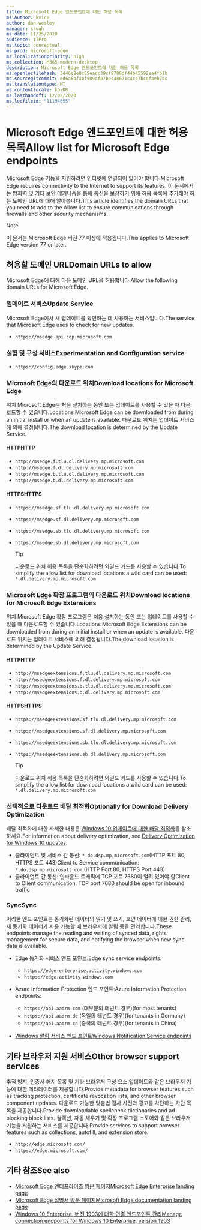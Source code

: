 ```yaml
---
title: Microsoft Edge 엔드포인트에 대한 허용 목록
ms.author: kvice
author: dan-wesley
manager: srugh
ms.date: 11/25/2020
audience: ITPro
ms.topic: conceptual
ms.prod: microsoft-edge
ms.localizationpriority: high
ms.collection: M365-modern-desktop
description: Microsoft Edge 엔드포인트에 대한 허용 목록
ms.openlocfilehash: 3d46e2e8c85eadc39cf9788df44b45592ea4fb1b
ms.sourcegitcommit: ed6a5afabf909df87bec48671c4c47bcdfaeb7bc
ms.translationtype: HT
ms.contentlocale: ko-KR
ms.lasthandoff: 12/02/2020
ms.locfileid: "11194695"
---
```

# <span data-ttu-id="be2e7-103">Microsoft Edge 엔드포인트에 대한 허용 목록</span><span class="sxs-lookup"><span data-stu-id="be2e7-103">Allow list for Microsoft Edge endpoints</span></span>

<span data-ttu-id="be2e7-104">Microsoft Edge 기능을 지원하려면 인터넷에 연결되어 있어야 합니다.</span><span class="sxs-lookup"><span data-stu-id="be2e7-104">Microsoft Edge requires connectivity to the Internet to support its features.</span></span> <span data-ttu-id="be2e7-105">이 문서에서는 방화벽 및 기타 보안 메커니즘을 통해 통신을 보장하기 위해 허용 목록에 추가해야 하는 도메인 URL에 대해 알아봅니다.</span><span class="sxs-lookup"><span data-stu-id="be2e7-105">This article identifies the domain URLs that you need to add to the Allow list to ensure communications through firewalls and other security mechanisms.</span></span>

> [!NOTE]
> <span data-ttu-id="be2e7-106">이 문서는 Microsoft Edge 버전 77 이상에 적용됩니다.</span><span class="sxs-lookup"><span data-stu-id="be2e7-106">This applies  to Microsoft Edge version 77 or later.</span></span>

## <span data-ttu-id="be2e7-107">허용할 도메인 URL</span><span class="sxs-lookup"><span data-stu-id="be2e7-107">Domain URLs to allow</span></span>

<span data-ttu-id="be2e7-108">Microsoft Edge에 대해 다음 도메인 URL을 허용합니다.</span><span class="sxs-lookup"><span data-stu-id="be2e7-108">Allow the following domain URLs for Microsoft Edge.</span></span>

### <span data-ttu-id="be2e7-109">업데이트 서비스</span><span class="sxs-lookup"><span data-stu-id="be2e7-109">Update Service</span></span>

<span data-ttu-id="be2e7-110">Microsoft Edge에서 새 업데이트를 확인하는 데 사용하는 서비스입니다.</span><span class="sxs-lookup"><span data-stu-id="be2e7-110">The service that Microsoft Edge uses to check for new updates.</span></span>

- `https://msedge.api.cdp.microsoft.com`

### <span data-ttu-id="be2e7-111">실험 및 구성 서비스</span><span class="sxs-lookup"><span data-stu-id="be2e7-111">Experimentation and Configuration service</span></span>

- `https://config.edge.skype.com`

### <span data-ttu-id="be2e7-112">Microsoft Edge의 다운로드 위치</span><span class="sxs-lookup"><span data-stu-id="be2e7-112">Download locations for Microsoft Edge</span></span>

<span data-ttu-id="be2e7-113">위치 Microsoft Edge는 처음 설치하는 동안 또는 업데이트를 사용할 수 있을 때 다운로드할 수 있습니다.</span><span class="sxs-lookup"><span data-stu-id="be2e7-113">Locations Microsoft Edge can be downloaded from during an initial install or when an update is available.</span></span> <span data-ttu-id="be2e7-114">다운로드 위치는 업데이트 서비스에 의해 결정됩니다.</span><span class="sxs-lookup"><span data-stu-id="be2e7-114">The download location is determined by the Update Service.</span></span>

#### <span data-ttu-id="be2e7-115">HTTP</span><span class="sxs-lookup"><span data-stu-id="be2e7-115">HTTP</span></span>

- `http://msedge.f.tlu.dl.delivery.mp.microsoft.com`
- `http://msedge.f.dl.delivery.mp.microsoft.com`
- `http://msedge.b.tlu.dl.delivery.mp.microsoft.com`
- `http://msedge.b.dl.delivery.mp.microsoft.com`

#### <span data-ttu-id="be2e7-116">HTTPS</span><span class="sxs-lookup"><span data-stu-id="be2e7-116">HTTPS</span></span>

- `https://msedge.sf.tlu.dl.delivery.mp.microsoft.com`
- `https://msedge.sf.dl.delivery.mp.microsoft.com`
- `https://msedge.sb.tlu.dl.delivery.mp.microsoft.com`
- `https://msedge.sb.dl.delivery.mp.microsoft.com`

  > [!TIP]
  > <span data-ttu-id="be2e7-117">다운로드 위치 허용 목록을 단순화하려면 와일드 카드를 사용할 수 있습니다.</span><span class="sxs-lookup"><span data-stu-id="be2e7-117">To simplify the allow list for download locations a wild card can be used:</span></span> `*.dl.delivery.mp.microsoft.com`

### <span data-ttu-id="be2e7-118">Microsoft Edge 확장 프로그램의 다운로드 위치</span><span class="sxs-lookup"><span data-stu-id="be2e7-118">Download locations for Microsoft Edge Extensions</span></span>

<span data-ttu-id="be2e7-119">위치 Microsoft Edge 확장 프로그램은 처음 설치하는 동안 또는 업데이트를 사용할 수 있을 때 다운로드할 수 있습니다.</span><span class="sxs-lookup"><span data-stu-id="be2e7-119">Locations Microsoft Edge Extensions can be downloaded from during an initial install or when an update is available.</span></span> <span data-ttu-id="be2e7-120">다운로드 위치는 업데이트 서비스에 의해 결정됩니다.</span><span class="sxs-lookup"><span data-stu-id="be2e7-120">The download location is determined by the Update Service.</span></span>

#### <span data-ttu-id="be2e7-121">HTTP</span><span class="sxs-lookup"><span data-stu-id="be2e7-121">HTTP</span></span>

- `http://msedgeextensions.f.tlu.dl.delivery.mp.microsoft.com`
- `http://msedgeextensions.f.dl.delivery.mp.microsoft.com`
- `http://msedgeextensions.b.tlu.dl.delivery.mp.microsoft.com`
- `http://msedgeextensions.b.dl.delivery.mp.microsoft.com`

#### <span data-ttu-id="be2e7-122">HTTPS</span><span class="sxs-lookup"><span data-stu-id="be2e7-122">HTTPS</span></span>

- `https://msedgeextensions.sf.tlu.dl.delivery.mp.microsoft.com`
- `https://msedgeextensions.sf.dl.delivery.mp.microsoft.com`
- `https://msedgeextensions.sb.tlu.dl.delivery.mp.microsoft.com`
- `https://msedgeextensions.sb.dl.delivery.mp.microsoft.com`

  > [!TIP]
  > <span data-ttu-id="be2e7-123">다운로드 위치 허용 목록을 단순화하려면 와일드 카드를 사용할 수 있습니다.</span><span class="sxs-lookup"><span data-stu-id="be2e7-123">To simplify the allow list for download locations a wild card can be used:</span></span> `*.dl.delivery.mp.microsoft.com`

### <span data-ttu-id="be2e7-124">선택적으로 다운로드 배달 최적화</span><span class="sxs-lookup"><span data-stu-id="be2e7-124">Optionally for Download Delivery Optimization</span></span>

<span data-ttu-id="be2e7-125">배달 최적화에 대한 자세한 내용은 [Windows 10 업데이트에 대한 배달 최적화](https://aka.ms/waas-do)를 참조하세요.</span><span class="sxs-lookup"><span data-stu-id="be2e7-125">For information about delivery optimization, see [Delivery Optimization for Windows 10 updates](https://aka.ms/waas-do).</span></span>

- <span data-ttu-id="be2e7-126">클라이언트 및 서비스 간 통신: `*.do.dsp.mp.microsoft.com`(HTTP 포트 80, HTTPS 포트 443)</span><span class="sxs-lookup"><span data-stu-id="be2e7-126">Client to Service communication: `*.do.dsp.mp.microsoft.com` (HTTP Port 80, HTTPS Port 443)</span></span>
- <span data-ttu-id="be2e7-127">클라이언트 간 통신: 인바운드 트래픽에 TCP 포트 7680이 열려 있어야 함</span><span class="sxs-lookup"><span data-stu-id="be2e7-127">Client to Client communication: TCP port 7680 should be open for inbound traffic</span></span>

### <span data-ttu-id="be2e7-128">Sync</span><span class="sxs-lookup"><span data-stu-id="be2e7-128">Sync</span></span>

<span data-ttu-id="be2e7-129">이러한 엔드 포인트는 동기화된 데이터의 읽기 및 쓰기, 보안 데이터에 대한 권한 관리, 새 동기화 데이터가 사용 가능할 때 브라우저에 알림 등을 관리합니다.</span><span class="sxs-lookup"><span data-stu-id="be2e7-129">These endpoints manage the reading and writing of synced data, rights management for secure data, and notifying the browser when new sync data is available.</span></span>

- <span data-ttu-id="be2e7-130">Edge 동기화 서비스 엔드 포인트:</span><span class="sxs-lookup"><span data-stu-id="be2e7-130">Edge sync service endpoints:</span></span>

  - `https://edge-enterprise.activity.windows.com`
  - `https://edge.activity.windows.com`

- <span data-ttu-id="be2e7-131">Azure Information Protection 엔드 포인트:</span><span class="sxs-lookup"><span data-stu-id="be2e7-131">Azure Information Protection endpoints:</span></span>

  - `https://api.aadrm.com` <span data-ttu-id="be2e7-132">(대부분의 테넌트 경우)</span><span class="sxs-lookup"><span data-stu-id="be2e7-132">(for most tenants)</span></span>
  - `https://api.aadrm.de` <span data-ttu-id="be2e7-133">(독일의 테넌트 경우)</span><span class="sxs-lookup"><span data-stu-id="be2e7-133">(for tenants in Germany)</span></span>
  - `https://api.aadrm.cn` <span data-ttu-id="be2e7-134">(중국의 테넌트 경우)</span><span class="sxs-lookup"><span data-stu-id="be2e7-134">(for tenants in China)</span></span>

- [<span data-ttu-id="be2e7-135">Windows 알림 서비스 엔드 포인트</span><span class="sxs-lookup"><span data-stu-id="be2e7-135">Windows Notification Service endpoints</span></span>](https://docs.microsoft.com/windows/uwp/design/shell/tiles-and-notifications/firewall-allowlist-config)

## <span data-ttu-id="be2e7-136">기타 브라우저 지원 서비스</span><span class="sxs-lookup"><span data-stu-id="be2e7-136">Other browser support services</span></span>

<span data-ttu-id="be2e7-137">추적 방지, 인증서 해지 목록 및 기타 브라우저 구성 요소 업데이트와 같은 브라우저 기능에 대한 메타데이터를 제공합니다.</span><span class="sxs-lookup"><span data-stu-id="be2e7-137">Provide metadata for browser features such as tracking protection, certificate revocation lists, and other browser component updates.</span></span> <span data-ttu-id="be2e7-138">다운로드 가능한 맞춤법 검사 사전과 광고를 차단하는 차단 목록을 제공합니다.</span><span class="sxs-lookup"><span data-stu-id="be2e7-138">Provide downloadable spellcheck dictionaries and ad-blocking block lists.</span></span> <span data-ttu-id="be2e7-139">컬렉션, 자동 채우기 및 확장 프로그램 스토어와 같은 브라우저 기능을 지원하는 서비스를 제공합니다.</span><span class="sxs-lookup"><span data-stu-id="be2e7-139">Provide services to support browser features such as collections, autofill, and extension store.</span></span>

- `http://edge.microsoft.com/`
- `https://edge.microsoft.com/`

## <span data-ttu-id="be2e7-140">기타 참조</span><span class="sxs-lookup"><span data-stu-id="be2e7-140">See also</span></span>

- [<span data-ttu-id="be2e7-141">Microsoft Edge 엔터프라이즈 방문 페이지</span><span class="sxs-lookup"><span data-stu-id="be2e7-141">Microsoft Edge Enterprise landing page</span></span>](https://aka.ms/EdgeEnterprise)
- [<span data-ttu-id="be2e7-142">Microsoft Edge 설명서 방문 페이지</span><span class="sxs-lookup"><span data-stu-id="be2e7-142">Microsoft Edge documentation landing page</span></span>](https://docs.microsoft.com/DeployEdge/)
- [<span data-ttu-id="be2e7-143">Windows 10 Enterprise, 버전 1903에 대한 연결 엔드포인트 관리</span><span class="sxs-lookup"><span data-stu-id="be2e7-143">Manage connection endpoints for Windows 10 Enterprise, version 1903</span></span>](https://docs.microsoft.com/windows/privacy/manage-windows-1903-endpoints)
